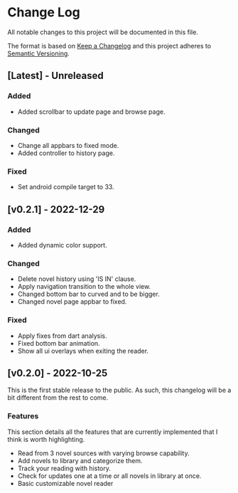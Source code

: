 # Change Log

All notable changes to this project will be documented in this file.

The format is based on [Keep a Changelog](http://keepachangelog.com/)
and this project adheres to [Semantic Versioning](http://semver.org/).

## [Latest] - Unreleased

### Added

- Added scrollbar to update page and browse page.

### Changed

- Change all appbars to fixed mode.
- Added controller to history page.

### Fixed

- Set android compile target to 33.

## [v0.2.1] - 2022-12-29

### Added

- Added dynamic color support.

### Changed

- Delete novel history using 'IS IN' clause.
- Apply navigation transition to the whole view.
- Changed bottom bar to curved and to be bigger.
- Changed novel page appbar to fixed.

### Fixed

- Apply fixes from dart analysis.
- Fixed bottom bar animation.
- Show all ui overlays when exiting the reader.

## [v0.2.0] - 2022-10-25

This is the first stable release to the public. As such,
this changelog will be a bit different from the rest to come.

### Features

This section details all the features that are currently implemented that
I think is worth highlighting.

- Read from 3 novel sources with varying browse capability.
- Add novels to library and categorize them.
- Track your reading with history.
- Check for updates one at a time or all novels in library at once.
- Basic customizable novel reader
